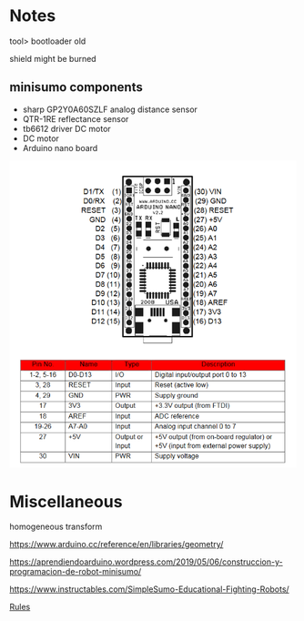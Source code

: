 
# Notes 
tool> bootloader old

shield might be burned

## minisumo components
- sharp GP2Y0A60SZLF analog distance sensor
- QTR-1RE reflectance sensor
- tb6612 driver DC motor 
- DC motor 
- Arduino nano board

![arduino nano](../media/img/arduino-nano-pinout.png)

# Miscellaneous 
homogeneous transform 

https://www.arduino.cc/reference/en/libraries/geometry/

https://aprendiendoarduino.wordpress.com/2019/05/06/construccion-y-programacion-de-robot-minisumo/

https://www.instructables.com/SimpleSumo-Educational-Fighting-Robots/

[Rules](http://robogames.net/rules/all-sumo.php)